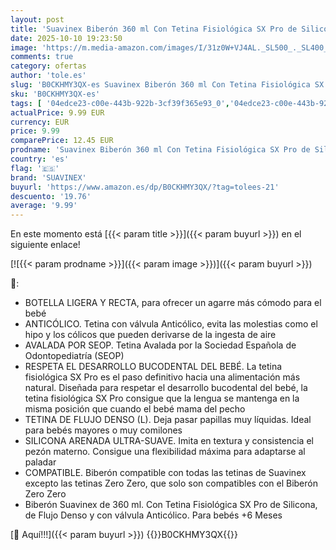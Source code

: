 ```yaml
---
layout: post
title: 'Suavinex Biberón 360 ml Con Tetina Fisiológica SX Pro de Silicona  Válvula Anticólico  Flujo Denso  L  Para Bebés +6 Meses - Walk Verde'
date: 2025-10-10 19:23:50
image: 'https://m.media-amazon.com/images/I/31z0W+VJ4AL._SL500_._SL400_.jpg'
comments: true
category: ofertas
author: 'tole.es'
slug: 'B0CKHMY3QX-es Suavinex Biberón 360 ml Con Tetina Fisiológica SX Pro de...'
sku: 'B0CKHMY3QX-es'
tags: [ '04edce23-c00e-443b-922b-3cf39f365e93_0','04edce23-c00e-443b-922b-3cf39f365e93_8501','Arborist Merchandising Root','Bebé','Biberones','Biberones y accesorios','Lactancia y alimentación','Self Service','Special Features Stores','bebés','biberón','suavinex','🇪🇸', ]
actualPrice: 9.99 EUR
currency: EUR
price: 9.99
comparePrice: 12.45 EUR
prodname: 'Suavinex Biberón 360 ml Con Tetina Fisiológica SX Pro de Silicona  Válvula Anticólico  Flujo Denso  L  Para Bebés +6 Meses - Walk Verde'
country: 'es'
flag: '🇪🇸'
brand: 'SUAVINEX'
buyurl: 'https://www.amazon.es/dp/B0CKHMY3QX/?tag=tolees-21'
descuento: '19.76'
average: '9.99'
---
```


En este momento está [{{< param title >}}]({{< param buyurl >}}) en el siguiente enlace!

[![{{< param prodname >}}]({{< param image >}})]({{< param buyurl >}})

🔎:

- BOTELLA LIGERA Y RECTA, para ofrecer un agarre más cómodo para el bebé
- ANTICÓLICO. Tetina con válvula Anticólico, evita las molestias como el hipo y los cólicos que pueden derivarse de la ingesta de aire
- AVALADA POR SEOP. Tetina Avalada por la Sociedad Española de Odontopediatría (SEOP)
- RESPETA EL DESARROLLO BUCODENTAL DEL BEBÉ. La tetina fisiológica SX Pro es el paso definitivo hacia una alimentación más natural. Diseñada para respetar el desarrollo bucodental del bebé, la tetina fisiológica SX Pro consigue que la lengua se mantenga en la misma posición que cuando el bebé mama del pecho
- TETINA DE FLUJO DENSO (L). Deja pasar papillas muy líquidas. Ideal para bebés mayores o muy comilones
- SILICONA ARENADA ULTRA-SUAVE. Imita en textura y consistencia el pezón materno. Consigue una flexibilidad máxima para adaptarse al paladar
- COMPATIBLE. Biberón compatible con todas las tetinas de Suavinex excepto las tetinas Zero Zero, que solo son compatibles con el Biberón Zero Zero
- Biberón Suavinex de 360 ml. Con Tetina Fisiológica SX Pro de Silicona, de Flujo Denso y con válvula Anticólico. Para bebés +6 Meses

[🛒 Aquí!!!]({{< param buyurl >}})
{{<world>}}B0CKHMY3QX{{</world>}}
